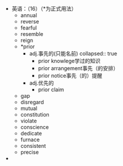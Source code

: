- 英语：（16）（*为正式用法）
	- annual
	- reverse
	- fearful
	- resemble
	- reign
	- *prior
		- adj.事先的(只能名前)
		  collapsed:: true
			- prior knowlege学过的知识
			- prior arrangement事先（的安排）
			- prior notice事先（的）提醒
		- adj.优先的
			- prior claim
	- gap
	- disregard
	- mutual
	- constitution
	- violate
	- conscience
	- dedicate
	- furnace
	- consistent
	- precise
-